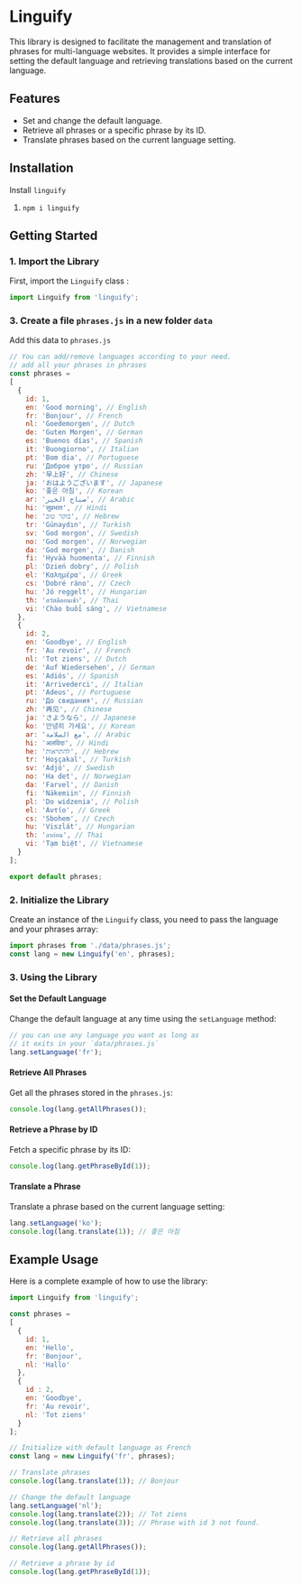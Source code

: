 # Linguify

This library is designed to facilitate the management and translation of phrases for multi-language websites.
It provides a simple interface for setting the default language and retrieving translations based on the current language.

## Features

- Set and change the default language.
- Retrieve all phrases or a specific phrase by its ID.
- Translate phrases based on the current language setting.

## Installation

Install `linguify`

1. `npm i linguify`

## Getting Started

### 1. Import the Library

First, import the `Linguify` class :

```javascript
import Linguify from 'linguify';
```

### 3. Create a file `phrases.js` in a new folder `data`

Add this data to `phrases.js`

```javascript
// You can add/remove languages according to your need.
// add all your phrases in phrases
const phrases = 
[
  {
    id: 1,
    en: 'Good morning', // English
    fr: 'Bonjour', // French
    nl: 'Goedemorgen', // Dutch
    de: 'Guten Morgen', // German
    es: 'Buenos días', // Spanish
    it: 'Buongiorno', // Italian
    pt: 'Bom dia', // Portuguese
    ru: 'Доброе утро', // Russian
    zh: '早上好', // Chinese
    ja: 'おはようございます', // Japanese
    ko: '좋은 아침', // Korean
    ar: 'صباح الخير', // Arabic
    hi: 'सुप्रभात', // Hindi
    he: 'בוקר טוב', // Hebrew
    tr: 'Günaydın', // Turkish
    sv: 'God morgon', // Swedish
    no: 'God morgen', // Norwegian
    da: 'God morgen', // Danish
    fi: 'Hyvää huomenta', // Finnish
    pl: 'Dzień dobry', // Polish
    el: 'Καλημέρα', // Greek
    cs: 'Dobré ráno', // Czech
    hu: 'Jó reggelt', // Hungarian
    th: 'สวัสดีตอนเช้า', // Thai
    vi: 'Chào buổi sáng', // Vietnamese
  },
  {
    id: 2,
    en: 'Goodbye', // English
    fr: 'Au revoir', // French
    nl: 'Tot ziens', // Dutch
    de: 'Auf Wiedersehen', // German
    es: 'Adiós', // Spanish
    it: 'Arrivederci', // Italian
    pt: 'Adeus', // Portuguese
    ru: 'До свидания', // Russian
    zh: '再见', // Chinese
    ja: 'さようなら', // Japanese
    ko: '안녕히 가세요', // Korean
    ar: 'مع السلامة', // Arabic
    hi: 'अलविदा', // Hindi
    he: 'להתראות', // Hebrew
    tr: 'Hoşçakal', // Turkish
    sv: 'Adjö', // Swedish
    no: 'Ha det', // Norwegian
    da: 'Farvel', // Danish
    fi: 'Näkemiin', // Finnish
    pl: 'Do widzenia', // Polish
    el: 'Αντίο', // Greek
    cs: 'Sbohem', // Czech
    hu: 'Viszlát', // Hungarian
    th: 'ลาก่อน', // Thai
    vi: 'Tạm biệt', // Vietnamese
  }
];

export default phrases;
```

### 2. Initialize the Library

Create an instance of the `Linguify` class, you need to pass the language and your phrases array:

```javascript
import phrases from './data/phrases.js';
const lang = new Linguify('en', phrases);
```

### 3. Using the Library

#### Set the Default Language

Change the default language at any time using the `setLanguage` method:

```javascript
// you can use any language you want as long as
// it exits in your `data/phrases.js`
lang.setLanguage('fr');
```

#### Retrieve All Phrases

Get all the phrases stored in the `phrases.js`:

```javascript
console.log(lang.getAllPhrases());
```

#### Retrieve a Phrase by ID

Fetch a specific phrase by its ID:

```javascript
console.log(lang.getPhraseById(1));
```

#### Translate a Phrase

Translate a phrase based on the current language setting:

```javascript
lang.setLanguage('ko');
console.log(lang.translate(1)); // 좋은 아침
```

## Example Usage

Here is a complete example of how to use the library:

```javascript
import Linguify from 'linguify';

const phrases = 
[
  {
    id: 1,
    en: 'Hello',
    fr: 'Bonjour',
    nl: 'Hallo'
  },
  {
    id : 2,
    en: 'Goodbye', 
    fr: 'Au revoir', 
    nl: 'Tot ziens'
  }
];

// Initialize with default language as French
const lang = new Linguify('fr', phrases);

// Translate phrases
console.log(lang.translate(1)); // Bonjour

// Change the default language
lang.setLanguage('nl');
console.log(lang.translate(2)); // Tot ziens
console.log(lang.translate(3)); // Phrase with id 3 not found.

// Retrieve all phrases
console.log(lang.getAllPhrases());

// Retrieve a phrase by id
console.log(lang.getPhraseById(1));
```
